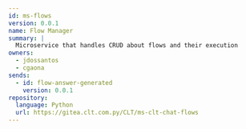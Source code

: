 ```yaml
---
id: ms-flows
version: 0.0.1
name: Flow Manager
summary: |
  Microservice that handles CRUD about flows and their execution
owners:
  - jdossantos
  - cgaona
sends:
  - id: flow-answer-generated
    version: 0.0.1
repository:
  language: Python
  url: https://gitea.clt.com.py/CLT/ms-clt-chat-flows
---
```

